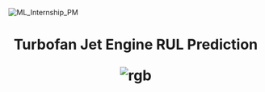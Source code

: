 
![ML_Internship_PM](https://github.com/user-attachments/assets/76d53b9a-3fb6-4e55-81fd-a8dcb5492352)

<h1 align="center"> Turbofan Jet Engine RUL Prediction 

![rgb](https://github.com/user-attachments/assets/2f475ebb-3f56-4393-b921-9d70ff425996)
